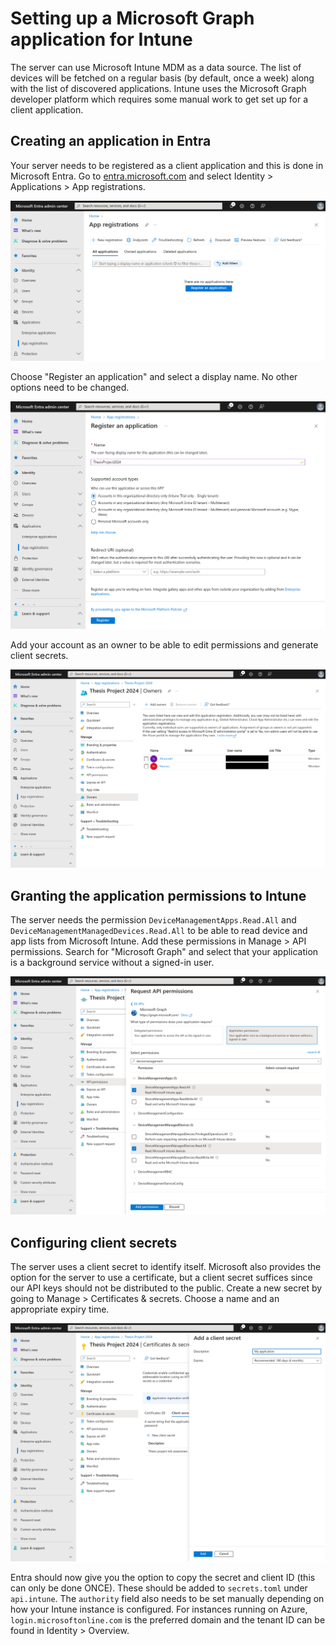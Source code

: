 # Setting up a Microsoft Graph application for Intune

The server can use Microsoft Intune MDM as a data source. The list of devices will be fetched on a regular basis (by default, once a week) along with the list of discovered applications. Intune uses the Microsoft Graph developer platform which requires some manual work to get set up for a client application.

## Creating an application in Entra

Your server needs to be registered as a client application and this is done in Microsoft Entra. Go to [entra.microsoft.com](entra.microsoft.com) and select Identity > Applications > App registrations.

![Entra Admin Center - App registrations](intune_s1.png)

Choose "Register an application" and select a display name. No other options need to be changed.

![Entra Admin Center - Register an application](intune_s2.png)

Add your account as an owner to be able to edit permissions and generate client secrets.

![Entra Admin Center - Owners](intune_s3.png)

## Granting the application permissions to Intune

The server needs the permission `DeviceManagementApps.Read.All` and `DeviceManagementManagedDevices.Read.All` to be able to read device and app lists from Microsoft Intune. Add these permissions in Manage > API permissions. Search for "Microsoft Graph" and select that your application is a background service without a signed-in user.

![Entra Admin Center - API permissions](intune_s4.png)

## Configuring client secrets

The server uses a client secret to identify itself. Microsoft also provides the option for the server to use a certificate, but a client secret suffices since our API keys should not be distributed to the public. Create a new secret by going to Manage > Certificates & secrets. Choose a name and an appropriate expiry time.

![Entra Admin Center - Certificates & secrets](intune_s5.png)

Entra should now give you the option to copy the secret and client ID (this can only be done ONCE). These should be added to `secrets.toml` under `api.intune`. The `authority` field also needs to be set manually depending on how your Intune instance is configured. For instances running on Azure, `login.microsoftonline.com` is the preferred domain and the tenant ID can be found in Identity > Overview.
